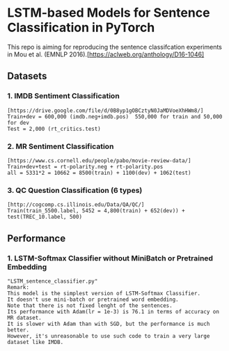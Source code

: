 # LSTM-based Models for Sentence Classification in PyTorch
This repo is aiming for reproducing the sentence classifcation experiments in Mou et al. (EMNLP 2016).[https://aclweb.org/anthology/D16-1046]

## Datasets

### 1. IMDB Sentiment Classification
    [https://drive.google.com/file/d/0B8yp1gOBCztyN0JaMDVoeXhHWm8/]
    Train+dev = 600,000 (imdb.neg+imdb.pos)  550,000 for train and 50,000 for dev
    Test = 2,000 (rt_critics.test)

### 2. MR Sentiment Classification
    [https://www.cs.cornell.edu/people/pabo/movie-review-data/]
    Train+dev+test = rt-polarity.neg + rt-polarity.pos 
    all = 5331*2 = 10662 = 8500(train) + 1100(dev) + 1062(test) 

### 3. QC Question Classification (6 types)
    [http://cogcomp.cs.illinois.edu/Data/QA/QC/]
    Train(train_5500.label, 5452 = 4,800(train) + 652(dev)) + test(TREC_10.label, 500) 
    
## Performance 
### 1. LSTM-Softmax Classifier without MiniBatch or Pretrained Embedding
    "LSTM_sentence_classifier.py"
    Remark: 
    This model is the simplest version of LSTM-Softmax Classifier. 
    It doesn't use mini-batch or pretrained word embedding. 
    Note that there is not fixed lenght of the sentences.
    Its performance with Adam(lr = 1e-3) is 76.1 in terms of accuracy on MR dataset. 
    It is slower with Adam than with SGD, but the performance is much better. 
    However, it's unreasonable to use such code to train a very large dataset like IMDB.
    




